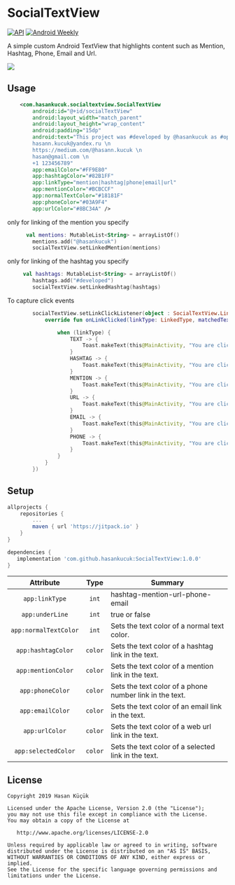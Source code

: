 # SocialTextView
[![API](https://img.shields.io/badge/API-22%2B-brightgreen.svg?style=flat)](https://android-arsenal.com/api?level=22)
[![Android Weekly](https://img.shields.io/badge/Android%20Weekly-371-blue.svg)](http://androidweekly.net/issues/issue-371)



A simple custom Android TextView that highlights content such as Mention, Hashtag, Phone, Email and Url.


<img src="https://raw.githubusercontent.com/hasankucuk/SocialTextView/master/art/1.png"/>



## Usage


```xml
    <com.hasankucuk.socialtextview.SocialTextView
        android:id="@+id/socialTextView"
        android:layout_width="match_parent"
        android:layout_height="wrap_content"
        android:padding="15dp"
        android:text="This project was #developed by @hasankucuk as #opensource. \n
        hasann.kucuk@yandex.ru \n
        https://medium.com/@hasann.kucuk \n
        hasan@gmail.com \n
        +1 123456789"
        app:emailColor="#FF9E80"
        app:hashtagColor="#82B1FF"
        app:linkType="mention|hashtag|phone|email|url"
        app:mentionColor="#BCBCCF"
        app:normalTextColor="#18181F"
        app:phoneColor="#03A9F4"
        app:urlColor="#8BC34A" />

```



only for linking of the mention you specify
```kotlin
      val mentions: MutableList<String> = arrayListOf()
        mentions.add("@hasankucuk")
        socialTextView.setLinkedMention(mentions)
```
only for linking of the hashtag you specify
```kotlin
     val hashtags: MutableList<String> = arrayListOf()
        hashtags.add("#developed")
        socialTextView.setLinkedHashtag(hashtags)
```
To capture click events
```kotlin
        socialTextView.setLinkClickListener(object : SocialTextView.LinkClickListener {
            override fun onLinkClicked(linkType: LinkedType, matchedText: String) {

                when (linkType) {
                    TEXT -> {
                        Toast.makeText(this@MainActivity, "You are clicked type -> TEXT and value ->$matchedText", Toast.LENGTH_SHORT).show()
                    }
                    HASHTAG -> {
                        Toast.makeText(this@MainActivity, "You are clicked type -> HASHTAG and value ->$matchedText", Toast.LENGTH_SHORT).show()
                    }
                    MENTION -> {
                        Toast.makeText(this@MainActivity, "You are clicked type -> MENTION and value ->$matchedText", Toast.LENGTH_SHORT).show()
                    }
                    URL -> {
                        Toast.makeText(this@MainActivity, "You are clicked type -> URL and value ->$matchedText", Toast.LENGTH_SHORT).show()
                    }
                    EMAIL -> {
                        Toast.makeText(this@MainActivity, "You are clicked type -> EMAIL and value ->$matchedText", Toast.LENGTH_SHORT).show()
                    }
                    PHONE -> {
                        Toast.makeText(this@MainActivity, "You are clicked type -> PHONE and value ->$matchedText", Toast.LENGTH_SHORT).show()
                    }
                }
            }
        })
```
## Setup
```gradle
allprojects {
    repositories {
        ...
        maven { url 'https://jitpack.io' }
    }
}

dependencies {
   implementation 'com.github.hasankucuk:SocialTextView:1.0.0'
}
```


Attribute | Type | Summary
:---: | :---: | ---
`app:linkType` | `int` | hashtag-mention-url-phone-email
`app:underLine` | `int` | true or false
`app:normalTextColor` | `int` | Sets the text color of a normal text color.
`app:hashtagColor` | `color` | Sets the text color of a hashtag link in the text.
`app:mentionColor` | `color` | Sets the text color of a mention link in the text.
`app:phoneColor` | `color` | Sets the text color of a phone number link in the text.
`app:emailColor` | `color` | Sets the text color of an email link in the text.
`app:urlColor` | `color` | Sets the text color of a web url link in the text.
`app:selectedColor` | `color` | Sets the text color of a selected link in the text.


License
--------


    Copyright 2019 Hasan Küçük

    Licensed under the Apache License, Version 2.0 (the "License");
    you may not use this file except in compliance with the License.
    You may obtain a copy of the License at

       http://www.apache.org/licenses/LICENSE-2.0

    Unless required by applicable law or agreed to in writing, software
    distributed under the License is distributed on an "AS IS" BASIS,
    WITHOUT WARRANTIES OR CONDITIONS OF ANY KIND, either express or implied.
    See the License for the specific language governing permissions and
    limitations under the License.


